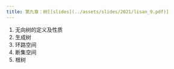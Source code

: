 ```yaml
---
title: 第九章：树[[slides](../assets/slides/2021/lisan_9.pdf)]
---
```

1. 无向树的定义及性质
2. 生成树
3. 环路空间
4. 断集空间
5. 根树
